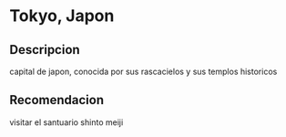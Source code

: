 # Tokyo, Japon

## Descripcion
capital de japon, conocida por sus rascacielos y sus templos historicos

## Recomendacion
visitar el santuario shinto meiji 
